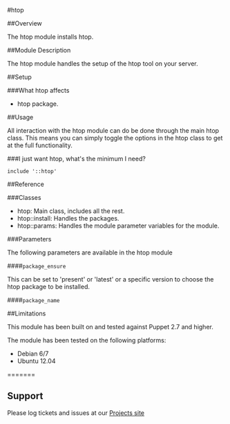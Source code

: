 #htop

##Overview

The htop module installs htop.

##Module Description

The htop module handles the setup of the htop tool on your server.

##Setup

###What htop affects

* htop package.

##Usage

All interaction with the htop module can do be done through the main htop class.
This means you can simply toggle the options in the htop class to get at the
full functionality.

###I just want htop, what's the minimum I need?

```puppet
include '::htop'
```

##Reference

###Classes

* htop: Main class, includes all the rest.
* htop::install: Handles the packages.
* htop::params: Handles the module parameter variables for the module.

###Parameters

The following parameters are available in the htop module

####`package_ensure`

This can be set to 'present' or 'latest' or a specific version to choose the
htop package to be installed.

####`package_name`


##Limitations

This module has been built on and tested against Puppet 2.7 and higher.

The module has been tested on the following platforms:

* Debian 6/7
* Ubuntu 12.04

=======

Support
-------

Please log tickets and issues at our [Projects site](https://github.com/jrodriguezjr/htop)
